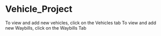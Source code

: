 # Vehicle_Project
To view and add new vehicles, click on the Vehicles tab
To view and add new Waybills, click on the Waybills Tab
